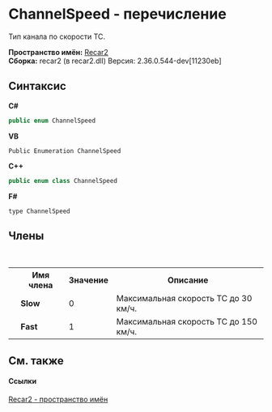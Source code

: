 # ChannelSpeed - перечисление
 

Тип канала по скорости ТС.

**Пространство имён:**&nbsp;<a href="0dd0c505-07fc-c3e8-128c-d1a0701f2a29">Recar2</a><br />**Сборка:**&nbsp;recar2 (в recar2.dll) Версия: 2.36.0.544-dev[11230eb]

## Синтаксис

**C#**<br />
``` C#
public enum ChannelSpeed
```

**VB**<br />
``` VB
Public Enumeration ChannelSpeed
```

**C++**<br />
``` C++
public enum class ChannelSpeed
```

**F#**<br />
``` F#
type ChannelSpeed
```


## Члены
&nbsp;<table><tr><th></th><th>Имя члена</th><th>Значение</th><th>Описание</th></tr><tr><td /><td target="F:Recar2.ChannelSpeed.Slow">**Slow**</td><td>0</td><td>Максимальная скорость ТС до 30 км/ч.</td></tr><tr><td /><td target="F:Recar2.ChannelSpeed.Fast">**Fast**</td><td>1</td><td>Максимальная скорость ТС до 150 км/ч.</td></tr></table>

## См. также


#### Ссылки
<a href="0dd0c505-07fc-c3e8-128c-d1a0701f2a29">Recar2 - пространство имён</a><br />